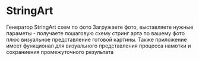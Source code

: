 # StringArt
Генератор StringArt схем по фото
Загружаете фото, выставляете нужные параметы - получаете пошаговую схему
стринг арта по вашему фото плюс визуальное представление готовой картины.
Также приложение имеет функционал для визуального представления процесса намотки и сохраниения промежуточного результата
